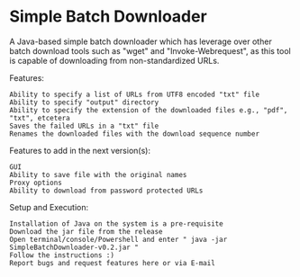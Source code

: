# Simple Batch Downloader

A Java-based simple batch downloader which has leverage over other batch download tools such as "wget" and "Invoke-Webrequest", as this tool is capable of downloading from non-standardized URLs.

Features: 

    Ability to specify a list of URLs from UTF8 encoded "txt" file
    Ability to specify "output" directory
    Ability to specify the extension of the downloaded files e.g., "pdf", "txt", etcetera
    Saves the failed URLs in a "txt" file 
    Renames the downloaded files with the download sequence number

Features to add in the next version(s):

    GUI
    Ability to save file with the original names
    Proxy options
    Ability to download from password protected URLs
    
Setup and Execution:

    Installation of Java on the system is a pre-requisite
    Download the jar file from the release
    Open terminal/console/Powershell and enter " java -jar SimpleBatchDownloader-v0.2.jar "
    Follow the instructions :)
    Report bugs and request features here or via E-mail